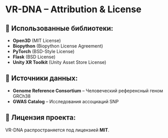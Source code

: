 # VR-DNA – Attribution & License

## 🔹 Использованные библиотеки:
- **Open3D** (MIT License)
- **Biopython** (Biopython License Agreement)
- **PyTorch** (BSD-Style License)
- **Flask** (BSD License)
- **Unity XR Toolkit** (Unity Asset Store License)

## 🔹 Источники данных:
- **Genome Reference Consortium** – Человеческий референсный геном GRCh38
- **GWAS Catalog** – Исследования ассоциаций SNP

## 🔹 Лицензия проекта:
VR-DNA распространяется под лицензией **MIT**.
